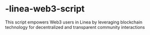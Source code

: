# -linea-web3-script
This script empowers Web3 users in Linea by leveraging blockchain technology for decentralized and transparent community interactions
